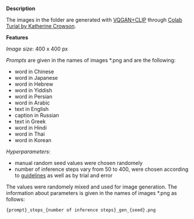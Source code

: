 **Description**

The images in the folder are generated with [VQGAN+CLIP](https://arxiv.org/abs/2204.08583) through [Colab Turial by Katherine Crowson](https://colab.research.google.com/github/justinjohn0306/VQGAN-CLIP/blob/main/VQGAN%2BCLIP(Updated).ipynb).

**Features**

*Image size*: 400 x 400 px

*Prompts* are given in the names of images *.png and are the following:

- word in Chinese 
- word in Japanese 
- word in Hebrew 
- word in Yiddish 
- word in Persian 
- word in Arabic 
- text in English 
- caption in Russian 
- text in Greek 
- word in Hindi 
- word in Thai 
- word in Korean

*Hyperparameters*: 

- manual random seed values were chosen randomely
- number of inference steps vary from 50 to 400, were chosen according to [guidelines](https://www.cs.columbia.edu/~chilton/web/my_publications/LiuPromptsAIGenArt_CHI2022.pdf) as well as by trial and error

The values were randomely mixed and used for image generation. The information about parameters is given in the names of images *.png as follows:

`{prompt}_steps_{number of inference steps}_gen_{seed}.png`
